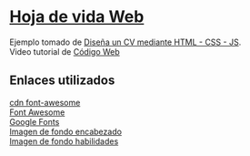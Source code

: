 # [Hoja de vida Web](https://ivanfbj.github.io)

Ejemplo tomado de [Diseña un CV mediante HTML - CSS - JS](https://www.youtube.com/watch?v=cg8QbJhp5j4).  
Video tutorial de [Código Web](https://www.youtube.com/@codigoweb)

## Enlaces utilizados
[cdn font-awesome](https://cdnjs.com/libraries/font-awesome)  
[Font Awesome](https://fontawesome.com)  
[Google Fonts](https://fonts.google.com)  
[Imagen de fondo encabezado](https://www.pexels.com/es-es/foto/foto-de-una-computadora-portatil-encendida-943096/)  
[Imagen de fondo habilidades](https://unsplash.com/es/fotos/WkfDrhxDMC8)  
[]()
[]()
[]()